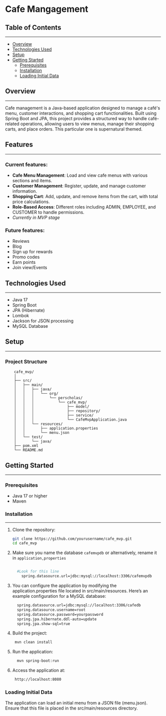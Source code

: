 # Cafe Mangagement

## Table of Contents

---

- [Overview](#overview) 
- [Technologies Used](#technologies-used)
-  [Setup](#setup)
- [Getting Started](#getting-started)
    - [Prerequisites](#prerequisites)
    - [Installation](#installation)
    - [Loading Initial Data](#loading-initial-data)



## Overview

---

Cafe management is a Java-based application designed to manage a café's menu, customer interactions, and shopping cart functionalities. 
Built using Spring Boot and JPA, this project provides a structured way to handle café-related operations, allowing users to view menus, 
manage their shopping carts, and place orders. This particular one is supernatural themed.


## Features

---
### Current features:
- **Cafe Menu Management**: Load and view cafe menus with various sections and items.
- **Customer Management**: Register, update, and manage customer information.
- **Shopping Cart**: Add, update, and remove items from the cart, with total price calculations.
- **Role-Based Access**: Different roles including ADMIN, EMPLOYEE, and CUSTOMER to handle permissions.
- _Currently in MVP stage_ 

### Future features:
- Reviews
- Blog
- Sign up for rewards
- Promo codes
- Earn points
- Join view/Events

## Technologies Used

---

- Java 17
- Spring Boot
- JPA (Hibernate)
- Lombok
- Jackson for JSON processing
- MySQL Database

## Setup

---

### Project Structure

```
    cafe_mvp/
    │
    ├── src/
    │   ├── main/
    │   │   ├── java/
    │   │   │   └── org/
    │   │   │       └── perscholas/
    │   │   │           └── cafe_mvp/
    │   │   │               ├── model/
    │   │   │               ├── repository/
    │   │   │               ├── service/
    │   │   │               └── CafeMvpApplication.java
    │   │   └── resources/
    │   │       ├── application.properties
    │   │       └── menu.json
    │   └── test/
    │       └── java/
    ├── pom.xml
    └── README.md

```

## Getting Started

---

### Prerequisites

- Java 17 or higher
- Maven

### Installation

---

1. Clone the repository:
   ```bash
   git clone https://github.com/yourusername/cafe_mvp.git
   cd cafe_mvp
   ```
2. Make sure you name the database `cafemvpdb` or alternatively, rename it in `application,properties`
    ```bash

      #Look for this line
        spring.datasource.url=jdbc:mysql://localhost:3306/cafemvpdb
   ```
3. You can configure the application by modifying the application.properties file located in src/main/resources. Here’s an example configuration for a MySQL database:
    ```bash
      spring.datasource.url=jdbc:mysql://localhost:3306/cafedb
      spring.datasource.username=root
      spring.datasource.password=yourpassword
      spring.jpa.hibernate.ddl-auto=update
      spring.jpa.show-sql=true
    ```
4. Build the project:
   ```bash
    mvn clean install
    ```
5. Run the application:
    ```bash
      mvn spring-boot:run
   ```
6. Access the application at:
    ```bash
     http://localhost:8080
   ```

### Loading Initial Data

The application can load an initial menu from a JSON file (menu.json). Ensure that this file is placed in the src/main/resources directory.
